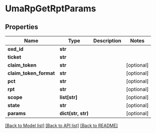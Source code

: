 # UmaRpGetRptParams

## Properties
Name | Type | Description | Notes
------------ | ------------- | ------------- | -------------
**oxd_id** | **str** |  | 
**ticket** | **str** |  | 
**claim_token** | **str** |  | [optional] 
**claim_token_format** | **str** |  | [optional] 
**pct** | **str** |  | [optional] 
**rpt** | **str** |  | [optional] 
**scope** | **list[str]** |  | [optional] 
**state** | **str** |  | [optional] 
**params** | **dict(str, str)** |  | [optional] 

[[Back to Model list]](../README.md#documentation-for-models) [[Back to API list]](../README.md#documentation-for-api-endpoints) [[Back to README]](../README.md)


